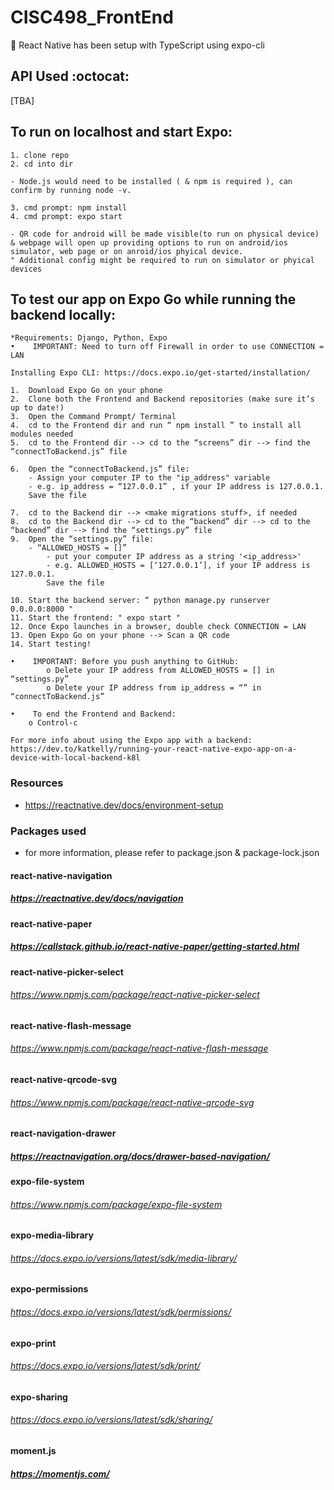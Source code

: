 # CISC498_FrontEnd
:helicopter: React Native has been setup with TypeScript using expo-cli

## API Used :octocat:
[TBA]

## To run on localhost and start Expo:
```
1. clone repo
2. cd into dir

- Node.js would need to be installed ( & npm is required ), can confirm by running node -v.

3. cmd prompt: npm install
4. cmd prompt: expo start

- QR code for android will be made visible(to run on physical device) & webpage will open up providing options to run on android/ios simulator, web page or on anroid/ios phyical device.
" Additional config might be required to run on simulator or phyical devices
```

## To test our app on Expo Go while running the backend locally:
```
*Requirements: Django, Python, Expo
•    IMPORTANT: Need to turn off Firewall in order to use CONNECTION = LAN

Installing Expo CLI: https://docs.expo.io/get-started/installation/

1.  Download Expo Go on your phone
2.  Clone both the Frontend and Backend repositories (make sure it’s up to date!)
3.  Open the Command Prompt/ Terminal
4.  cd to the Frontend dir and run “ npm install ” to install all modules needed 
5.  cd to the Frontend dir --> cd to the “screens” dir --> find the “connectToBackend.js” file

6.  Open the “connectToBackend.js” file:
    - Assign your computer IP to the "ip_address" variable
    - e.g. ip_address = “127.0.0.1” , if your IP address is 127.0.0.1.
    Save the file 

7.  cd to the Backend dir --> <make migrations stuff>, if needed
8.  cd to the Backend dir --> cd to the “backend” dir --> cd to the “backend” dir --> find the “settings.py” file
9.  Open the “settings.py” file:
    - “ALLOWED_HOSTS = []”
        - put your computer IP address as a string '<ip_address>'
        - e.g. ALLOWED_HOSTS = [‘127.0.0.1’], if your IP address is 127.0.0.1.
        Save the file 

10. Start the backend server: “ python manage.py runserver 0.0.0.0:8000 "
11. Start the frontend: " expo start "
12. Once Expo launches in a browser, double check CONNECTION = LAN
13. Open Expo Go on your phone --> Scan a QR code 
14. Start testing!

•    IMPORTANT: Before you push anything to GitHub:
        o Delete your IP address from ALLOWED_HOSTS = [] in “settings.py”
        o Delete your IP address from ip_address = “” in “connectToBackend.js”

•    To end the Frontend and Backend:
    o Control-c

For more info about using the Expo app with a backend:
https://dev.to/katkelly/running-your-react-native-expo-app-on-a-device-with-local-backend-k8l

```


### Resources
 - https://reactnative.dev/docs/environment-setup 

### Packages used 
* for more information, please refer to package.json & package-lock.json

#### react-native-navigation
##### https://reactnative.dev/docs/navigation

#### react-native-paper
##### https://callstack.github.io/react-native-paper/getting-started.html

####  react-native-picker-select 
###### https://www.npmjs.com/package/react-native-picker-select

#### react-native-flash-message
###### https://www.npmjs.com/package/react-native-flash-message

#### react-native-qrcode-svg
###### https://www.npmjs.com/package/react-native-qrcode-svg

#### react-navigation-drawer
##### https://reactnavigation.org/docs/drawer-based-navigation/

#### expo-file-system
###### https://www.npmjs.com/package/expo-file-system

#### expo-media-library
###### https://docs.expo.io/versions/latest/sdk/media-library/

#### expo-permissions
###### https://docs.expo.io/versions/latest/sdk/permissions/

#### expo-print
###### https://docs.expo.io/versions/latest/sdk/print/

#### expo-sharing
###### https://docs.expo.io/versions/latest/sdk/sharing/

#### moment.js
##### https://momentjs.com/
